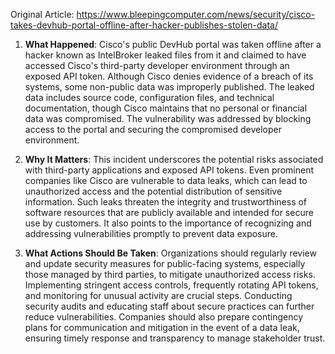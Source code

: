 Original Article: https://www.bleepingcomputer.com/news/security/cisco-takes-devhub-portal-offline-after-hacker-publishes-stolen-data/

1) **What Happened**: Cisco's public DevHub portal was taken offline after a hacker known as IntelBroker leaked files from it and claimed to have accessed Cisco's third-party developer environment through an exposed API token. Although Cisco denies evidence of a breach of its systems, some non-public data was improperly published. The leaked data includes source code, configuration files, and technical documentation, though Cisco maintains that no personal or financial data was compromised. The vulnerability was addressed by blocking access to the portal and securing the compromised developer environment.

2) **Why It Matters**: This incident underscores the potential risks associated with third-party applications and exposed API tokens. Even prominent companies like Cisco are vulnerable to data leaks, which can lead to unauthorized access and the potential distribution of sensitive information. Such leaks threaten the integrity and trustworthiness of software resources that are publicly available and intended for secure use by customers. It also points to the importance of recognizing and addressing vulnerabilities promptly to prevent data exposure.

3) **What Actions Should Be Taken**: Organizations should regularly review and update security measures for public-facing systems, especially those managed by third parties, to mitigate unauthorized access risks. Implementing stringent access controls, frequently rotating API tokens, and monitoring for unusual activity are crucial steps. Conducting security audits and educating staff about secure practices can further reduce vulnerabilities. Companies should also prepare contingency plans for communication and mitigation in the event of a data leak, ensuring timely response and transparency to manage stakeholder trust.